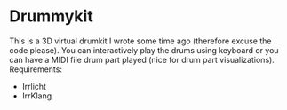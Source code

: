 Drummykit
=========

This is a 3D virtual drumkit I wrote some time ago (therefore excuse the code please).
You can interactively play the drums using keyboard or you can have a MIDI file drum
part played (nice for drum part visualizations). Requirements:

- Irrlicht
- IrrKlang
